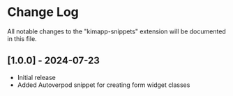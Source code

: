 # Change Log

All notable changes to the "kimapp-snippets" extension will be documented in this file.

## [1.0.0] - 2024-07-23

- Initial release
- Added Autoverpod snippet for creating form widget classes 